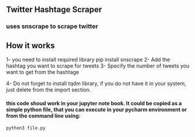 ## Twitter Hashtage Scraper 

### uses snscrape to scrape twitter

## How it works 

1- you need to install required library 
    pip install snscrape
2- Add the hashtag you want to scrape for tweets
3- Specify the number of tweets you want to get from the hashtage 

4- Do not forget to install tqdm library, if you do not have it in your system, just delete from the import section. 

#### this code shoud work in your jupyter note book. It could be copied as a simple python file, that you can execute in your pycharm environment or from the command line using:
    python3 file.py
